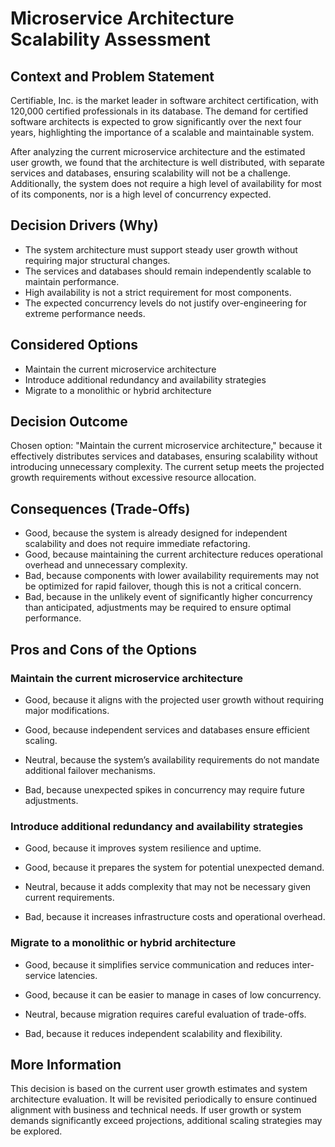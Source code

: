 # Microservice Architecture Scalability Assessment

## Context and Problem Statement

Certifiable, Inc. is the market leader in software architect certification, with 120,000 certified professionals in its database. The demand for certified software architects is expected to grow significantly over the next four years, highlighting the importance of a scalable and maintainable system.

After analyzing the current microservice architecture and the estimated user growth, we found that the architecture is well distributed, with separate services and databases, ensuring scalability will not be a challenge. Additionally, the system does not require a high level of availability for most of its components, nor is a high level of concurrency expected.

## Decision Drivers (Why)

* The system architecture must support steady user growth without requiring major structural changes.
* The services and databases should remain independently scalable to maintain performance.
* High availability is not a strict requirement for most components.
* The expected concurrency levels do not justify over-engineering for extreme performance needs.

## Considered Options

* Maintain the current microservice architecture
* Introduce additional redundancy and availability strategies
* Migrate to a monolithic or hybrid architecture

## Decision Outcome

Chosen option: "Maintain the current microservice architecture," because it effectively distributes services and databases, ensuring scalability without introducing unnecessary complexity. The current setup meets the projected growth requirements without excessive resource allocation.

## Consequences (Trade-Offs)

* Good, because the system is already designed for independent scalability and does not require immediate refactoring.
* Good, because maintaining the current architecture reduces operational overhead and unnecessary complexity.
* Bad, because components with lower availability requirements may not be optimized for rapid failover, though this is not a critical concern.
* Bad, because in the unlikely event of significantly higher concurrency than anticipated, adjustments may be required to ensure optimal performance.

## Pros and Cons of the Options

### Maintain the current microservice architecture

* Good, because it aligns with the projected user growth without requiring major modifications.

* Good, because independent services and databases ensure efficient scaling.

* Neutral, because the system’s availability requirements do not mandate additional failover mechanisms.

* Bad, because unexpected spikes in concurrency may require future adjustments.

### Introduce additional redundancy and availability strategies

* Good, because it improves system resilience and uptime.

* Good, because it prepares the system for potential unexpected demand.

* Neutral, because it adds complexity that may not be necessary given current requirements.

* Bad, because it increases infrastructure costs and operational overhead.

### Migrate to a monolithic or hybrid architecture

* Good, because it simplifies service communication and reduces inter-service latencies.

* Good, because it can be easier to manage in cases of low concurrency.

* Neutral, because migration requires careful evaluation of trade-offs.

* Bad, because it reduces independent scalability and flexibility.

## More Information

This decision is based on the current user growth estimates and system architecture evaluation. It will be revisited periodically to ensure continued alignment with business and technical needs. If user growth or system demands significantly exceed projections, additional scaling strategies may be explored.